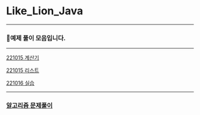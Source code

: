 # Like_Lion_Java

---

###  📌예제 풀이 모음입니다.

---


[221015 계산기](https://github.com/sangho527/Like_Lion_Java/tree/main/src/Lion221005/Calculator1)

[221015 리스트](https://github.com/sangho527/Like_Lion_Java/tree/main/src/Lion221005/collection)

[221016 실습](https://github.com/sangho527/Like_Lion_Java/tree/main/src/Lion221006)

---

### [알고리즘 문제풀이](https://github.com/sangho527/Like_Lion_Java/tree/main/src/algorithm)
